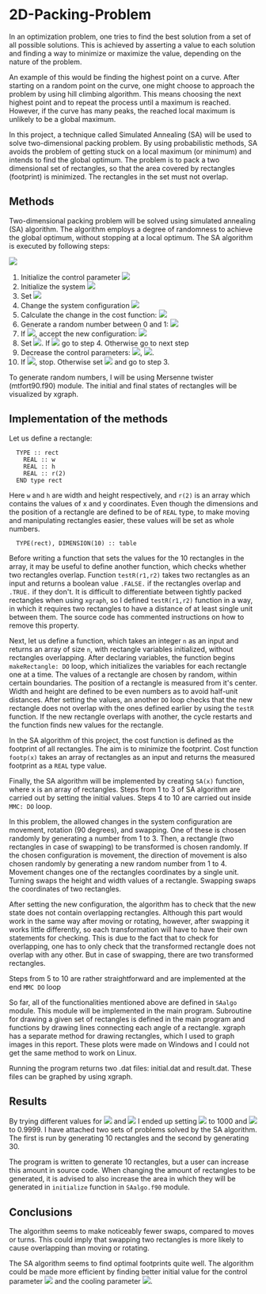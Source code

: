# 2D-Packing-Problem

In an optimization problem, one tries to find the best solution from a set of all possible solutions. This is achieved by asserting a value to each solution and finding a way to minimize or maximize the value, depending on the nature of the problem.

An example of this would be finding the highest point on a curve. After starting on a random point on the curve, one might choose to approach the problem by using hill climbing algorithm. This means choosing the next highest point and to repeat the process until a maximum is reached. However, if the curve has many peaks, the reached local maximum is unlikely to be a global maximum.

In this project, a technique called Simulated Annealing (SA) will be used to solve two-dimensional packing problem. By using probabilistic methods, SA avoids the problem of getting stuck on a local maximum (or minimum) and intends to find the global optimum. The problem is to pack a two dimensional set of rectangles, so that the area covered by rectangles (footprint) is minimized. The rectangles in the set must not overlap.


## Methods
Two-dimensional packing problem will be solved using simulated annealing (SA) algorithm. The algorithm employs a degree of randomness to achieve the global optimum, without stopping at a local optimum. The SA algorithm is executed by following steps:

<img src="https://render.githubusercontent.com/render/math?math=e^{i \pi} = -1">

<ol>
    <li> Initialize the control parameter <img src="https://render.githubusercontent.com/render/math?math=c \leftarrow c_0"> </li>
    <li> Initialize the system <img src="https://render.githubusercontent.com/render/math?math=x_i \leftarrow x_0"> </li>
    <li> Set <img src="https://render.githubusercontent.com/render/math?math=i \leftarrow 1"> </li>
    <li> Change the system configuration <img src="https://render.githubusercontent.com/render/math?math=x_i \leftarrow x_i + \delta x"> </li>
    <li> Calculate the change in the cost function: <img src="https://render.githubusercontent.com/render/math?math=\delta f = f(x_i + \delta x) + f(x_i)"> </li>
    <li> Generate a random number between 0 and 1: <img src="https://render.githubusercontent.com/render/math?math=\xi = [0,1["> </li>
    <li> If <img src="https://render.githubusercontent.com/render/math?math=\xi < e^{- \frac{\delta f}{c}}">, accept the new configuration: <img src="https://render.githubusercontent.com/render/math?math=x_{i+1} \leftarrow x_i + \delta x"> </li>
    <li> Set <img src="https://render.githubusercontent.com/render/math?math=i\leftarrow i+1">. If <img src="https://render.githubusercontent.com/render/math?math=i \leq i_{max}"> go to step 4. Otherwise go to next step </li>
    <li> Decrease the control parameters: <img src="https://render.githubusercontent.com/render/math?math=c \leftarrow \alpha c">, <img src="https://render.githubusercontent.com/render/math?math=0 < \alpha < 1">. </li>
    <li> If <img src="https://render.githubusercontent.com/render/math?math=c < c_{min}">, stop. Otherwise set <img src="https://render.githubusercontent.com/render/math?math=i\leftarrow 1"> and go to step 3. </li>
</ol>

To generate random numbers, I will be using Mersenne twister (mtfort90.f90) module. The initial and final states of rectangles will be visualized by xgraph.

## Implementation of the methods

Let us define a rectangle:

~~~~
  TYPE :: rect
    REAL :: w
    REAL :: h
    REAL :: r(2)
  END type rect
~~~~

Here `w` and `h` are width and height respectively, and `r(2)` is an array which contains the values of x and y coordinates. Even though the dimensions and the position of a rectangle are defined to be of `REAL` type, to make moving and manipulating rectangles easier, these values will be set as whole numbers. 

~~~~
  TYPE(rect), DIMENSION(10) :: table
~~~~

Before writing a function that sets the values for the 10 rectangles in the array, it may be useful to define another function, which checks whether two rectangles overlap. Function `testR(r1,r2)` takes two rectangles as an input and returns a boolean value `.FALSE.` if the rectangles overlap and `.TRUE.` if they don't. It is difficult to differentiate between tightly packed rectangles when using `xgraph`, so I defined `testR(r1,r2)` function in a way, in which it requires two rectangles to have a distance of at least single unit between them. The source code has commented instructions on how to remove this property.

Next, let us define a function, which takes an integer `n` as an input and returns an array of size `n`, with rectangle variables initialized, without rectangles overlapping. After declaring variables, the function begins  `makeRectangle: DO` loop, which initializes the variables for each rectangle one at a time. The values of a rectangle are chosen by random, within certain boundaries. The position of a rectangle is measured from it's center. Width and height are defined to be even numbers as to avoid half-unit distances. After setting the values, an another `DO` loop checks that the new rectangle does not overlap with the ones defined earlier by using the `testR` function. If the new rectangle overlaps with another, the cycle restarts and the function finds new values for the rectangle.


In the SA algorithm of this project, the cost function is defined as the footprint of all rectangles. The aim is to minimize the footprint. Cost function `footp(x)` takes an array of rectangles as an input and returns the measured footprint as a `REAL` type value.

Finally, the SA algorithm will be implemented by creating `SA(x)` function, where x is an array of rectangles. Steps from 1 to 3 of SA algorithm are carried out by setting the initial values. Steps 4 to 10 are carried out inside `MMC: DO` loop.

In this problem, the allowed changes in the system configuration are movement, rotation (90 degrees), and swapping. One of these is chosen randomly by generating a number from 1 to 3. Then, a rectangle (two rectangles in case of swapping) to be transformed is chosen randomly. If the chosen configuration is movement, the direction of movement is also chosen randomly by generating a new random number from 1 to 4. Movement changes one of the rectangles coordinates by a single unit. Turning swaps the height and width values of a rectangle. Swapping swaps the coordinates of two rectangles.

After setting the new configuration, the algorithm has to check that the new state does not contain overlapping rectangles. Although this part would work in the same way after moving or rotating, however, after swapping it works little differently, so each transformation will have to have their own statements for checking. This is due to the fact that to check for overlapping, one has to only check that the transformed rectangle does not overlap with any other. But in case of swapping, there are two transformed rectangles.

Steps from 5 to 10 are rather straightforward and are implemented at the end `MMC DO` loop

So far, all of the functionalities mentioned above are defined in `SAalgo` module. This module will be implemented in the main program. Subroutine for drawing a given set of rectangles is defined in the main program and functions by drawing lines connecting each angle of a rectangle. xgraph has a separate method for drawing rectangles, which I used to graph images in this report. These plots were made on Windows and I could not get the same method to work on Linux.

Running the program returns two .dat files: initial.dat and result.dat. These files can be graphed by using xgraph. 

## Results

By trying different values for <img src="https://render.githubusercontent.com/render/math?math=c_0"> and <img src="https://render.githubusercontent.com/render/math?math=\alpha"> I ended up setting <img src="https://render.githubusercontent.com/render/math?math=c_0"> to 1000 and <img src="https://render.githubusercontent.com/render/math?math=\alpha"> to 0.9999. I have attached two sets of problems solved by the SA algorithm. The first is run by generating 10 rectangles and the second by generating 30.

The program is written to generate 10 rectangles, but a user can increase this amount in source code. When changing the amount of rectangles to be generated, it is advised to also increase the area in which they will be generated in `initialize` function in `SAalgo.f90` module. 

## Conclusions
The algorithm seems to make noticeably fewer swaps, compared to moves or turns. This could imply that swapping two rectangles is more likely to cause overlapping than moving or rotating.

The SA algorithm seems to find optimal footprints quite well. The algorithm could be made more efficient by finding better initial value for the control parameter <img src="https://render.githubusercontent.com/render/math?math=c_0"> and the cooling parameter <img src="https://render.githubusercontent.com/render/math?math=\alpha">.
